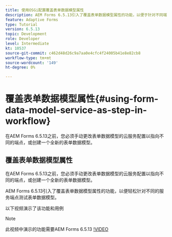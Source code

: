 ```yaml
---
title: 使用OSGi配置覆盖表单数据模型属性
description: AEM Forms 6.5.13引入了覆盖表单数据模型属性的功能，以便于针对不同端点测试一个表单数据模型。
feature: Adaptive Forms
type: Tutorial
version: 6.5.13
topic: Development
role: Developer
level: Intermediate
kt: 10537
source-git-commit: c462d48d26c9a7aa0e4cfc4f24005b41e8e82cb8
workflow-type: tm+mt
source-wordcount: '149'
ht-degree: 0%

---
```


# 覆盖表单数据模型属性{#using-form-data-model-service-as-step-in-workflow}

在AEM Forms 6.5.13之前，您必须手动更改表单数据模型的云服务配置以指向不同的端点，或创建一个全新的表单数据模型。

## 覆盖表单数据模型属性

在AEM Forms 6.5.13之前，您必须手动更改表单数据模型的云服务配置以指向不同的端点，或创建一个全新的表单数据模型。

AEM Forms 6.5.13引入了覆盖表单数据模型属性的功能，以便轻松针对不同的服务端点测试表单数据模型。

以下视频演示了该功能和用例

>[!NOTE]
>此视频中演示的功能需要AEM Forms 6.5.13
>[!VIDEO](https://video.tv.adobe.com/v/343762?quality=9&learn=on)

